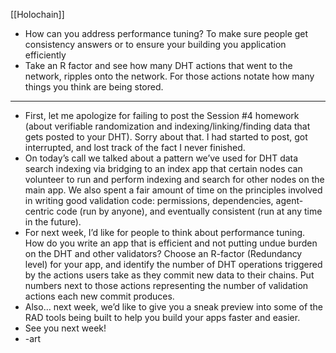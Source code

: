 [[Holochain]]

- How can you address performance tuning? To make sure people get consistency answers or to ensure your building you application efficiently
- Take an R factor and see how many DHT actions that went to the network, ripples onto the network. For those actions notate how many things you think are being stored.
- --------------
- First, let me apologize for failing to post the Session #4 homework (about verifiable randomization and indexing/linking/finding data that gets posted to your DHT). Sorry about that. I had started to post, got interrupted, and lost track of the fact I never finished.
- On today’s call we talked about a pattern we’ve used for DHT data search indexing via bridging to an index app that certain nodes can volunteer to run and perform indexing and search for other nodes on the main app. We also spent a fair amount of time on the principles involved in writing good validation code: permissions, dependencies, agent-centric code (run by anyone), and eventually consistent (run at any time in the future).
- For next week, I’d like for people to think about performance tuning. How do you write an app that is efficient and not putting undue burden on the DHT and other validators? Choose an R-factor (Redundancy level) for your app, and identify the number of DHT operations triggered by the actions users take as they commit new data to their chains. Put numbers next to those actions representing the number of validation actions each new commit produces.
- Also… next week, we’d like to give you a sneak preview into some of the RAD tools being built to help you build your apps faster and easier.
- See you next week!
- -art
